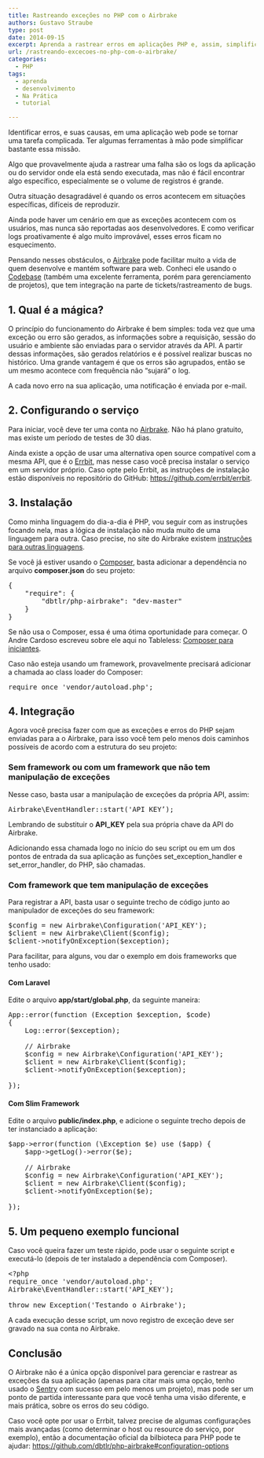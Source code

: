 ```yaml
---
title: Rastreando exceções no PHP com o Airbrake
authors: Gustavo Straube
type: post
date: 2014-09-15
excerpt: Aprenda a rastrear erros em aplicações PHP e, assim, simplificar a manutenção do seu código.
url: /rastreando-excecoes-no-php-com-o-airbrake/
categories:
  - PHP
tags:
  - aprenda
  - desenvolvimento
  - Na Prática
  - tutorial

---
```

Identificar erros, e suas causas, em uma aplicação web pode se tornar uma tarefa complicada. Ter algumas ferramentas à mão pode simplificar bastante essa missão.

Algo que provavelmente ajuda a rastrear uma falha são os logs da aplicação ou do servidor onde ela está sendo executada, mas não é fácil encontrar algo específico, especialmente se o volume de registros é grande.

Outra situação desagradável é quando os erros acontecem em situações específicas, difíceis de reproduzir.

Ainda pode haver um cenário em que as exceções acontecem com os usuários, mas nunca são reportadas aos desenvolvedores. E como verificar logs proativamente é algo muito improvável, esses erros ficam no esquecimento.

Pensando nesses obstáculos, o <a title="Airbrake" href="https://airbrake.io/" target="_blank">Airbrake</a> pode facilitar muito a vida de quem desenvolve e mantém software para web. Conheci ele usando o <a title="Codebase" href="https://www.codebasehq.com/" target="_blank">Codebase</a> (também uma excelente ferramenta, porém para gerenciamento de projetos), que tem integração na parte de tickets/rastreamento de bugs.

## 1. Qual é a mágica?

O princípio do funcionamento do Airbrake é bem simples: toda vez que uma exceção ou erro são gerados, as informações sobre a requisição, sessão do usuário e ambiente são enviadas para o servidor através da API. A partir dessas informações, são gerados relatórios e é possível realizar buscas no histórico. Uma grande vantagem é que os erros são agrupados, então se um mesmo acontece com frequência não “sujará” o log.

A cada novo erro na sua aplicação, uma notificação é enviada por e-mail.

## 2. Configurando o serviço

Para iniciar, você deve ter uma conta no <a title="Airbrake" href="https://airbrake.io/" target="_blank">Airbrake</a>. Não há plano gratuito, mas existe um período de testes de 30 dias.

Ainda existe a opção de usar uma alternativa open source compatível com a mesma API, que é o <a title="Errbit" href="https://github.com/errbit/errbit" target="_blank">Errbit</a>, mas nesse caso você precisa instalar o serviço em um servidor próprio. Caso opte pelo Errbit, as instruções de instalação estão disponíveis no repositório do GitHub: <a title="Repositório do Errbit no GitHub" href="https://github.com/errbit/errbit" target="_blank">https://github.com/errbit/errbit</a>.

## 3. Instalação

Como minha linguagem do dia-a-dia é PHP, vou seguir com as instruções focando nela, mas a lógica de instalação não muda muito de uma linguagem para outra. Caso precise, no site do Airbrake existem <a title="Integração do Airbrake com linguagens" href="https://airbrake.io/languages" target="_blank">instruções para outras linguagens</a>.

Se você já estiver usando o <a href="https://getcomposer.org/" target="_blank">Composer</a>, basta adicionar a dependência no arquivo **composer.json** do seu projeto:

<pre>{ 
    "require": {
        "dbtlr/php-airbrake": "dev-master"
    }
}</pre>

Se não usa o Composer, essa é uma ótima oportunidade para começar. O Andre Cardoso escreveu sobre ele aqui no Tableless: <a title="Composer para iniciantes" href="https://tableless.com.br/composer-para-iniciantes/" target="_blank">Composer para iniciantes</a>.

Caso não esteja usando um framework, provavelmente precisará adicionar a chamada ao class loader do Composer:

<pre>require_once 'vendor/autoload.php';</pre>

## 4. Integração

Agora você precisa fazer com que as exceções e erros do PHP sejam enviadas para a o Airbrake, para isso você tem pelo menos dois caminhos possíveis de acordo com a estrutura do seu projeto:

### Sem framework ou com um framework que não tem manipulação de exceções

Nesse caso, basta usar a manipulação de exceções da própria API, assim:

<pre>Airbrake\EventHandler::start('API_KEY’);</pre>

Lembrando de substituir o **API_KEY** pela sua própria chave da API do Airbrake.

Adicionando essa chamada logo no início do seu script ou em um dos pontos de entrada da sua aplicação as funções set\_exception\_handler e set\_error\_handler, do PHP, são chamadas.

### Com framework que tem manipulação de exceções

Para registrar a API, basta usar o seguinte trecho de código junto ao manipulador de exceções do seu framework:

<pre>$config = new Airbrake\Configuration('API_KEY');
$client = new Airbrake\Client($config);
$client-&gt;notifyOnException($exception);</pre>

Para facilitar, para alguns, vou dar o exemplo em dois frameworks que tenho usado:

#### Com Laravel

Edite o arquivo **app/start/global.php**, da seguinte maneira:

<pre>App::error(function (Exception $exception, $code)
{
    Log::error($exception);

    // Airbrake
    $config = new Airbrake\Configuration('API_KEY');
    $client = new Airbrake\Client($config);
    $client-&gt;notifyOnException($exception);

});</pre>

#### Com Slim Framework

Edite o arquivo **public/index.php**, e adicione o seguinte trecho depois de ter instanciado a aplicação:

<pre>$app-&gt;error(function (\Exception $e) use ($app) {
    $app-&gt;getLog()-&gt;error($e);

    // Airbrake
    $config = new Airbrake\Configuration('API_KEY');
    $client = new Airbrake\Client($config);
    $client-&gt;notifyOnException($e);

});</pre>

## 5. Um pequeno exemplo funcional

Caso você queira fazer um teste rápido, pode usar o seguinte script e executá-lo (depois de ter instalado a dependência com Composer).

<pre>&lt;?php
require_once 'vendor/autoload.php';
Airbrake\EventHandler::start('API_KEY');

throw new Exception('Testando o Airbrake');</pre>

A cada execução desse script, um novo registro de exceção deve ser gravado na sua conta no Airbrake.

## Conclusão

O Airbrake não é a única opção disponível para gerenciar e rastrear as exceções da sua aplicação (apenas para citar mais uma opção, tenho usado o <a title="Sentry" href="https://www.getsentry.com/" target="_blank">Sentry</a> com sucesso em pelo menos um projeto), mas pode ser um ponto de partida interessante para que você tenha uma visão diferente, e mais prática, sobre os erros do seu código.

Caso você opte por usar o Errbit, talvez precise de algumas configurações mais avançadas (como determinar o host ou resource do serviço, por exemplo), então a documentação oficial da bilbioteca para PHP pode te ajudar: <a title="Opções de configurações do PHP Airbrake" href="https://github.com/dbtlr/php-airbrake#configuration-options" target="_blank">https://github.com/dbtlr/php-airbrake#configuration-options</a>